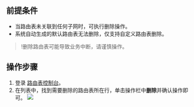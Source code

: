 ## 前提条件
- 当路由表未关联到任何子网时，可执行删除操作。
- 系统自动生成的默认路由表无法删除，仅支持自定义路由表删除。
>!删除路由表可能导致业务中断，请谨慎操作。

## 操作步骤
1. 登录 [路由表控制台](https://console.cloud.tencent.com/vpc/route?rid=1)。
2. 在列表中，找到需要删除的路由表所在行，单击操作栏中**删除**并确认操作即可。
![](https://main.qcloudimg.com/raw/ca1bbb3e3d46581c16936ec1808efab2.png)
